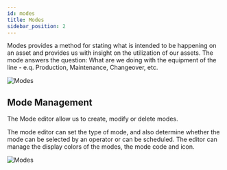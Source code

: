 ```yaml
---
id: modes
title: Modes
sidebar_position: 2
---
```

Modes provides a method for stating what is intended to be happening on an asset and provides us with insight on the utilization of our assets.  The mode answers the question:  What are we doing with the equipment of the line - e.q. Production, Maintenance, Changeover, etc.

![Modes](/img/ModesOverview.png)


## Mode Management
The Mode editor allow us to create, modify or delete modes.

The mode editor can set the type of mode, and also determine whether the mode can be selected by an operator or can be scheduled.  The editor can manage the display colors of the modes, the mode code and icon.


![Modes](/img/ModesEdit.png)
